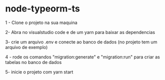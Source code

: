 # node-typeorm-ts

1 - Clone o projeto na sua maquina


2- Abra no visualstudio code e de um yarn para baixar as dependencias


3- crie um arquivo .env e conecte ao banco de dados (no projeto tem um arquivo de exemplo)


4 - rode os comandos    "migration:generate" e  "migration:run" para criar as tabelas no banco de dados


5- inicie o projeto com yarn start
